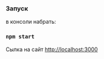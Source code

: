 ### Запуск
 
в консоли набрать:

### `npm start`

Сылка на сайт [http://localhost:3000](http://localhost:3000)
